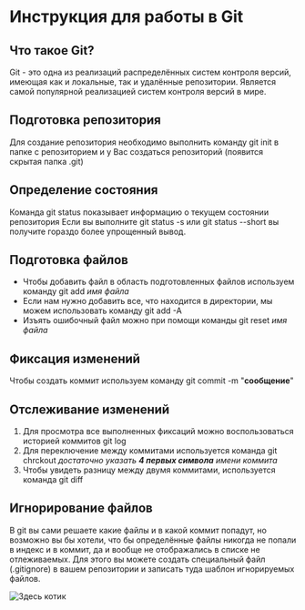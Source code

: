 # Инструкция для работы в Git 

## Что такое Git?
Git - это одна из реализаций распределённых систем контроля версий, имеющая как и локальные, так и удалённые репозитории. Является самой популярной реализацией систем контроля версий в мире.

## Подготовка репозитория
Для создание репозитория необходимо выполнить команду git init в папке с репозиторием и у Вас создаться репозиторий (появится скрытая папка .git)

## Определение состояния
Команда git status показывает информацию о текущем состоянии репозитория
Если вы выполните git status -s или git status --short вы получите гораздо более упрощенный вывод.

## Подготовка файлов
* Чтобы добавить файл в область подготовленных файлов используем команду git add _имя файла_
* Если нам нужно добавить все, что находится в директории, мы можем использовать команду git add -A
* Изъять ошибочный файл можно при помощи команды git reset _имя файла_

## Фиксация изменений
Чтобы создать коммит используем команду git commit -m "**сообщение**"

## Отслеживание изменений
1. Для просмотра все выполненных фиксаций можно воспользоваться историей коммитов git log
2. Для переключение между коммитами используется команда git chrckout *достаточно указать __4 первых символа__ имени коммита*
3. Чтобы увидеть разницу между двумя коммитами, используется команда git diff

## Игнорирование файлов
В git вы сами решаете какие файлы и в какой коммит попадут, но возможно вы бы хотели, что бы определённые файлы никогда не попали в индекс и в коммит, да и вообще не отображались в списке не отлеживаемых. Для этого вы можете создать специальный файл (.gitignore) в вашем репозитории и записать туда шаблон игнорируемых файлов.

![Здесь котик](cat.jpg)